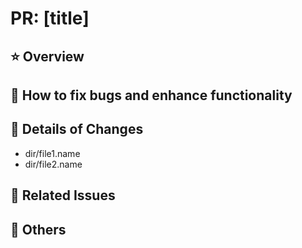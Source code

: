 # PR: [title]

## ⭐ Overview

## 🤔 How to fix bugs and enhance functionality

## 📂 Details of Changes

- dir/file1.name
- dir/file2.name

## 🐙 Related Issues

## 💬 Others
